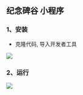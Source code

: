 ## 纪念碑谷 小程序

### 1、安装

   * 克隆代码, 导入开发者工具

   ![](http://iat-net-cn.qiniudn.com/weapp-monument-valley-1.png)
   
   
### 2、运行

   ![](http://iat-net-cn.qiniudn.com/weapp-monument-valley-2.png)

